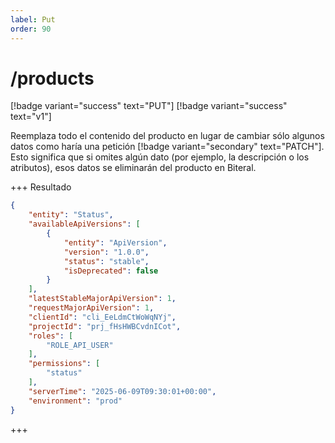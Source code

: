 ```yaml
---
label: Put
order: 90
---
```

# /products
[!badge variant="success" text="PUT"] [!badge variant="success" text="v1"]

Reemplaza todo el contenido del producto en lugar de cambiar sólo algunos datos como haría una petición [!badge variant="secondary" text="PATCH"]. Esto significa que si omites algún dato (por ejemplo, la descripción o los atributos), esos datos se eliminarán del producto en Biteral.

+++ Resultado
```json
{
    "entity": "Status",
    "availableApiVersions": [
        {
            "entity": "ApiVersion",
            "version": "1.0.0",
            "status": "stable",
            "isDeprecated": false
        }
    ],
    "latestStableMajorApiVersion": 1,
    "requestMajorApiVersion": 1,
    "clientId": "cli_EeLdmCtWoWqNYj",
    "projectId": "prj_fHsHWBCvdnICot",
    "roles": [
        "ROLE_API_USER"
    ],
    "permissions": [
        "status"
    ],
    "serverTime": "2025-06-09T09:30:01+00:00",
    "environment": "prod"
}
```
+++
